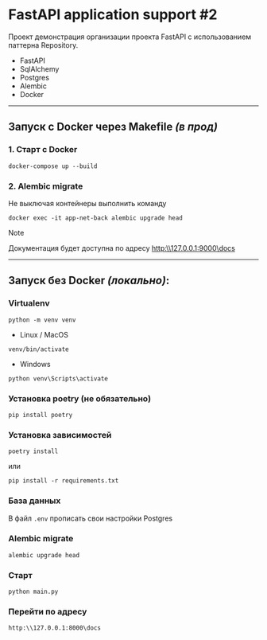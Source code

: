 # FastAPI application support #2

Проект демонстрация организации проекта FastAPI с использованием паттерна Repository.

- FastAPI
- SqlAlchemy
- Postgres
- Alembic
- Docker

---

## Запуск с Docker через Makefile _(в прод)_
### 1. Старт с Docker
```shell
docker-compose up --build
```

### 2. Alembic migrate
Не выключая контейнеры выполнить команду
```shell
docker exec -it app-net-back alembic upgrade head
```

> [!NOTE]
> Документация будет доступна по адресу [http:\\\127.0.0.1:9000\docs](http:\\127.0.0.1:9000\docs)

---

## Запуск без Docker _(локально)_:
### Virtualenv
```shell
python -m venv venv
```
- Linux / MacOS
```shell
venv/bin/activate
```
- Windows
```shell
python venv\Scripts\activate
```

### Установка poetry (не обязательно)
```shell
pip install poetry
```
### Установка зависимостей
```shell
poetry install
```
или
```shell
pip install -r requirements.txt
```

### База данных
В файл `.env` прописать свои настройки Postgres

### Alembic migrate
```shell
alembic upgrade head
```

### Старт
```shell
python main.py
```

### Перейти по адресу
```shell
http:\\127.0.0.1:8000\docs
```
